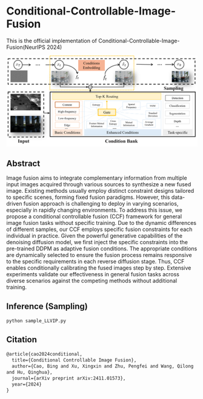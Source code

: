 
# Conditional-Controllable-Image-Fusion

This is the official implementation of Conditional-Controllable-Image-Fusion(NeurIPS 2024)

![](imgs/frame.png)
## Abstract
Image fusion aims to integrate complementary information from multiple input images acquired through various sources to synthesize a new fused image. Existing methods usually employ distinct constraint designs tailored to specific scenes, forming fixed fusion paradigms. However, this data-driven fusion approach is challenging to deploy in varying scenarios, especially in rapidly changing environments. To address this issue, we propose a conditional controllable fusion (CCF) framework for general image fusion tasks without specific training. Due to the dynamic differences of different samples, our CCF employs specific fusion constraints for each individual in practice. Given the powerful generative capabilities of the denoising diffusion model, we first inject the specific constraints into the pre-trained DDPM as adaptive fusion conditions. The appropriate conditions are dynamically selected to ensure the fusion process remains responsive to the specific requirements in each reverse diffusion stage. Thus, CCF enables conditionally calibrating the fused images step by step. Extensive experiments validate our effectiveness in general fusion tasks across diverse scenarios against the competing methods without additional training.

## Inference (Sampling)
```
python sample_LLVIP.py
```

## Citation
```
@article{cao2024conditional,
  title={Conditional Controllable Image Fusion},
  author={Cao, Bing and Xu, Xingxin and Zhu, Pengfei and Wang, Qilong and Hu, Qinghua},
  journal={arXiv preprint arXiv:2411.01573},
  year={2024}
}


````